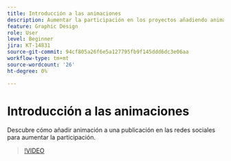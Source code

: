 ```yaml
---
title: Introducción a las animaciones
description: Aumentar la participación en los proyectos añadiendo animación
feature: Graphic Design
role: User
level: Beginner
jira: KT-14831
source-git-commit: 94cf805a26f6e5a127795fb9f145ddd6dc3e06aa
workflow-type: tm+mt
source-wordcount: '26'
ht-degree: 0%

---
```


# Introducción a las animaciones

Descubre cómo añadir animación a una publicación en las redes sociales para aumentar la participación.

>[!VIDEO](https://video.tv.adobe.com/v/3426975?quality=12&learn=on&hidetitle=true)
